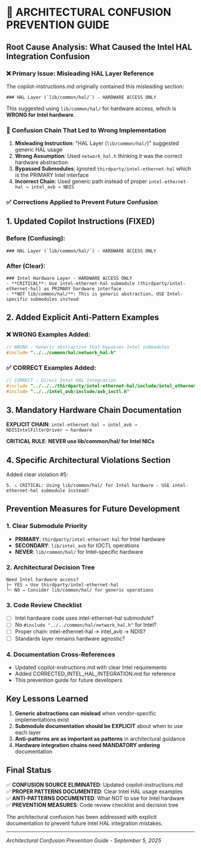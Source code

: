 # 🚨 ARCHITECTURAL CONFUSION PREVENTION GUIDE

## **Root Cause Analysis: What Caused the Intel HAL Integration Confusion**

### ❌ **Primary Issue: Misleading HAL Layer Reference**

The copilot-instructions.md originally contained this misleading section:
```
### HAL Layer (`lib/common/hal/`) - HARDWARE ACCESS ONLY
```

This suggested using `lib/common/hal/` for hardware access, which is **WRONG for Intel hardware**.

### 🔧 **Confusion Chain That Led to Wrong Implementation**

1. **Misleading Instruction**: "HAL Layer (`lib/common/hal/`)" suggested generic HAL usage
2. **Wrong Assumption**: Used `network_hal.h` thinking it was the correct hardware abstraction
3. **Bypassed Submodules**: Ignored `thirdparty/intel-ethernet-hal` which is the PRIMARY Intel interface
4. **Incorrect Chain**: Used generic path instead of proper `intel-ethernet-hal → intel_avb → NDIS`

### ✅ **Corrections Applied to Prevent Future Confusion**

## **1. Updated Copilot Instructions (FIXED)**

### **Before (Confusing)**:
```
### HAL Layer (`lib/common/hal/`) - HARDWARE ACCESS ONLY
```

### **After (Clear)**:
```
### Intel Hardware Layer - HARDWARE ACCESS ONLY
- **CRITICAL**: Use intel-ethernet-hal submodule (thirdparty/intel-ethernet-hal) as PRIMARY hardware interface
- **NOT lib/common/hal/**: This is generic abstraction, USE Intel-specific submodules instead
```

## **2. Added Explicit Anti-Pattern Examples**

### ❌ **WRONG Examples Added**:
```cpp
// WRONG - Generic abstraction that bypasses Intel submodules
#include "../../common/hal/network_hal.h"
```

### ✅ **CORRECT Examples Added**:
```cpp
// CORRECT - Direct Intel HAL integration  
#include "../../../thirdparty/intel-ethernet-hal/include/intel_ethernet_hal.h"
#include "../../intel_avb/include/avb_ioctl.h"
```

## **3. Mandatory Hardware Chain Documentation**

**EXPLICIT CHAIN**: `intel-ethernet-hal → intel_avb → NDISIntelFilterDriver → hardware`

**CRITICAL RULE**: **NEVER use lib/common/hal/ for Intel NICs**

## **4. Specific Architectural Violations Section**

Added clear violation #5:
```
5. ⚠️ CRITICAL: Using lib/common/hal/ for Intel hardware - USE intel-ethernet-hal submodule instead!
```

## **Prevention Measures for Future Development**

### **1. Clear Submodule Priority**
- **PRIMARY**: `thirdparty/intel-ethernet-hal` for Intel hardware
- **SECONDARY**: `lib/intel_avb` for IOCTL operations
- **NEVER**: `lib/common/hal/` for Intel-specific hardware

### **2. Architectural Decision Tree**
```
Need Intel hardware access?
├─ YES → Use thirdparty/intel-ethernet-hal
└─ NO → Consider lib/common/hal/ for generic operations
```

### **3. Code Review Checklist**
- [ ] Intel hardware code uses intel-ethernet-hal submodule?
- [ ] No `#include "../../common/hal/network_hal.h"` for Intel?
- [ ] Proper chain: intel-ethernet-hal → intel_avb → NDIS?
- [ ] Standards layer remains hardware agnostic?

### **4. Documentation Cross-References**
- Updated copilot-instructions.md with clear Intel requirements
- Added CORRECTED_INTEL_HAL_INTEGRATION.md for reference
- This prevention guide for future developers

## **Key Lessons Learned**

1. **Generic abstractions can mislead** when vendor-specific implementations exist
2. **Submodule documentation should be EXPLICIT** about when to use each layer
3. **Anti-patterns are as important as patterns** in architectural guidance
4. **Hardware integration chains need MANDATORY ordering** documentation

## **Final Status**

✅ **CONFUSION SOURCE ELIMINATED**: Updated copilot-instructions.md  
✅ **PROPER PATTERNS DOCUMENTED**: Clear Intel HAL usage examples  
✅ **ANTI-PATTERNS DOCUMENTED**: What NOT to use for Intel hardware  
✅ **PREVENTION MEASURES**: Code review checklist and decision tree  

The architectural confusion has been addressed with explicit documentation to prevent future Intel HAL integration mistakes.

---

*Architectural Confusion Prevention Guide - September 5, 2025*
